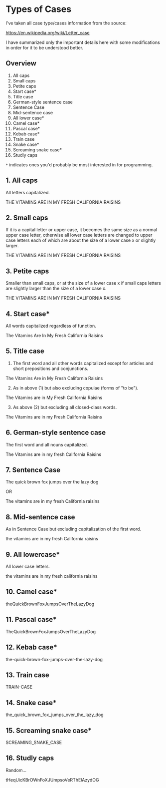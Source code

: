 # Types of Cases

I've taken all case type/cases information from the source:

https://en.wikipedia.org/wiki/Letter_case

I have summarized only the important details here with some modifications in
order for it to be understood better.

## Overview

1. All caps
2. Small caps
3. Petite caps
4. Start case*
5. Title case
6. German-style sentence case
7. Sentence Case
8. Mid-sentence case
9. All lower case*
10. Camel case*
11. Pascal case*
12. Kebab case*
13. Train case
14. Snake case*
15. Screaming snake case*
16. Studly caps

`*` indicates ones you'd probably be most interested in for programming.

## 1. All caps

All letters capitalized.

THE VITAMINS ARE IN MY FRESH CALIFORNIA RAISINS

## 2. Small caps

If it is a capital letter or upper case, it becomes the same size as a normal
upper case letter, otherwise all lower case letters are changed to upper case 
letters each of which are about the size of a lower case x or slightly larger.

THE VITAMINS ARE IN MY FRESH CALIFORNIA RAISINS

## 3. Petite caps

Smaller than small caps, or at the size of a lower case x if small caps 
letters are slightly larger than the size of a lower case x.

THE VITAMINS ARE IN MY FRESH CALIFORNIA RAISINS

## 4. Start case*

All words capitalized regardless of function.

The	Vitamins Are In	My Fresh California	Raisins

## 5. Title case

1. The first word and all other words capitalized except for articles and short
prepositions and conjunctions.

The Vitamins Are in My Fresh California Raisins

2. As in above (1) but also excluding copulae (forms of "to be").

The Vitamins are in My Fresh California Raisins

3. As above (2) but excluding all closed-class words.

The Vitamins are in my Fresh California Raisins

## 6. German-style sentence case

The first word and all nouns capitalized.

The Vitamins are in my fresh California Raisins

## 7. Sentence Case

The quick brown fox jumps over the lazy dog

OR

The vitamins are in my fresh California raisins

## 8. Mid-sentence case

As in Sentence Case but excluding capitalization of the first word.

the vitamins are in my fresh California raisins

## 9. All lowercase*

All lower case letters.

the vitamins are in my fresh california raisins

## 10. Camel case*

theQuickBrownFoxJumpsOverTheLazyDog

## 11. Pascal case*

TheQuickBrownFoxJumpsOverTheLazyDog

## 12. Kebab case*

the-quick-brown-fox-jumps-over-the-lazy-dog

## 13. Train case

TRAIN-CASE

## 14. Snake case*

the_quick_brown_fox_jumps_over_the_lazy_dog

## 15. Screaming snake case*

SCREAMING_SNAKE_CASE

## 16. Studly caps

Random...

tHeqUicKBrOWnFoXJUmpsoVeRThElAzydOG

